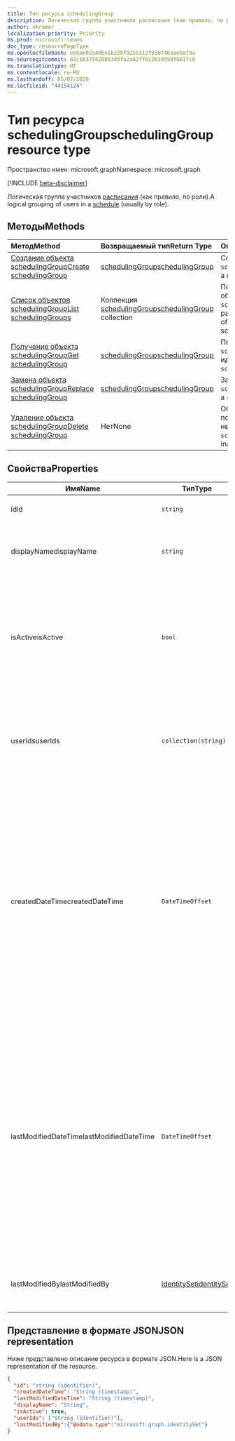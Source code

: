 ```yaml
---
title: Тип ресурса schedulingGroup
description: Логическая группа участников расписания (как правило, по роли).
author: nkramer
localization_priority: Priority
ms.prod: microsoft-teams
doc_type: resourcePageType
ms.openlocfilehash: eebae02a4d6e1b238f9255312f036f46aae5af9a
ms.sourcegitcommit: 02c16375520853d3fa2a82ff012639550f981fc8
ms.translationtype: HT
ms.contentlocale: ru-RU
ms.lasthandoff: 05/07/2020
ms.locfileid: "44154124"
---
```

# <a name="schedulinggroup-resource-type"></a><span data-ttu-id="c82a9-103">Тип ресурса schedulingGroup</span><span class="sxs-lookup"><span data-stu-id="c82a9-103">schedulingGroup resource type</span></span>

<span data-ttu-id="c82a9-104">Пространство имен: microsoft.graph</span><span class="sxs-lookup"><span data-stu-id="c82a9-104">Namespace: microsoft.graph</span></span>

[!INCLUDE [beta-disclaimer](../../includes/beta-disclaimer.md)]

<span data-ttu-id="c82a9-105">Логическая группа участников [расписания](schedule.md) (как правило, по роли).</span><span class="sxs-lookup"><span data-stu-id="c82a9-105">A logical grouping of users in a [schedule](schedule.md) (usually by role).</span></span> 

## <a name="methods"></a><span data-ttu-id="c82a9-106">Методы</span><span class="sxs-lookup"><span data-stu-id="c82a9-106">Methods</span></span>

| <span data-ttu-id="c82a9-107">Метод</span><span class="sxs-lookup"><span data-stu-id="c82a9-107">Method</span></span>       | <span data-ttu-id="c82a9-108">Возвращаемый тип</span><span class="sxs-lookup"><span data-stu-id="c82a9-108">Return Type</span></span>  |<span data-ttu-id="c82a9-109">Описание</span><span class="sxs-lookup"><span data-stu-id="c82a9-109">Description</span></span>|
|:---------------|:--------|:----------|
|[<span data-ttu-id="c82a9-110">Создание объекта schedulingGroup</span><span class="sxs-lookup"><span data-stu-id="c82a9-110">Create schedulingGroup</span></span>](../api/schedule-post-schedulinggroups.md) | [<span data-ttu-id="c82a9-111">schedulingGroup</span><span class="sxs-lookup"><span data-stu-id="c82a9-111">schedulingGroup</span></span>](schedulinggroup.md) | <span data-ttu-id="c82a9-112">Создание объекта `schedulingGroup`.</span><span class="sxs-lookup"><span data-stu-id="c82a9-112">Create a new `schedulingGroup`.</span></span>|
|[<span data-ttu-id="c82a9-113">Список объектов schedulingGroup</span><span class="sxs-lookup"><span data-stu-id="c82a9-113">List schedulingGroups</span></span>](../api/schedule-list-schedulinggroups.md) | <span data-ttu-id="c82a9-114">Коллекция [schedulingGroup](schedulinggroup.md)</span><span class="sxs-lookup"><span data-stu-id="c82a9-114">[schedulingGroup](schedulinggroup.md) collection</span></span> | <span data-ttu-id="c82a9-115">Получение списка объектов `schedulingGroups` в расписании.</span><span class="sxs-lookup"><span data-stu-id="c82a9-115">Get the list of `schedulingGroups` in a schedule.</span></span>|
|[<span data-ttu-id="c82a9-116">Получение объекта schedulingGroup</span><span class="sxs-lookup"><span data-stu-id="c82a9-116">Get schedulingGroup</span></span>](../api/schedulinggroup-get.md) | [<span data-ttu-id="c82a9-117">schedulingGroup</span><span class="sxs-lookup"><span data-stu-id="c82a9-117">schedulingGroup</span></span>](schedulinggroup.md) | <span data-ttu-id="c82a9-118">Получение `schedulingGroup` по идентификатору.</span><span class="sxs-lookup"><span data-stu-id="c82a9-118">Get a `schedulingGroup` by ID.</span></span>|
|[<span data-ttu-id="c82a9-119">Замена объекта schedulingGroup</span><span class="sxs-lookup"><span data-stu-id="c82a9-119">Replace schedulingGroup</span></span>](../api/schedulinggroup-put.md) | [<span data-ttu-id="c82a9-120">schedulingGroup</span><span class="sxs-lookup"><span data-stu-id="c82a9-120">schedulingGroup</span></span>](schedulinggroup.md) | <span data-ttu-id="c82a9-121">Замена объекта `schedulingGroup`.</span><span class="sxs-lookup"><span data-stu-id="c82a9-121">Replace a `schedulingGroup`.</span></span>|
|[<span data-ttu-id="c82a9-122">Удаление объекта schedulingGroup</span><span class="sxs-lookup"><span data-stu-id="c82a9-122">Delete schedulingGroup</span></span>](../api/schedulinggroup-delete.md) | <span data-ttu-id="c82a9-123">Нет</span><span class="sxs-lookup"><span data-stu-id="c82a9-123">None</span></span> | <span data-ttu-id="c82a9-124">Объект `schedulingGroup` помечается как неактивный.</span><span class="sxs-lookup"><span data-stu-id="c82a9-124">Mark `schedulingGroup` as inactive.</span></span>|

## <a name="properties"></a><span data-ttu-id="c82a9-125">Свойства</span><span class="sxs-lookup"><span data-stu-id="c82a9-125">Properties</span></span>
|<span data-ttu-id="c82a9-126">Имя</span><span class="sxs-lookup"><span data-stu-id="c82a9-126">Name</span></span>          |<span data-ttu-id="c82a9-127">Тип</span><span class="sxs-lookup"><span data-stu-id="c82a9-127">Type</span></span>           |<span data-ttu-id="c82a9-128">Описание</span><span class="sxs-lookup"><span data-stu-id="c82a9-128">Description</span></span>                                                                                 |
|--------------|---------------|--------------------------------------------------------------------------------------------|
| <span data-ttu-id="c82a9-129">id</span><span class="sxs-lookup"><span data-stu-id="c82a9-129">id</span></span>            | `string`      |<span data-ttu-id="c82a9-130">Идентификатор объекта `schedulingGroup`.</span><span class="sxs-lookup"><span data-stu-id="c82a9-130">ID of the `schedulingGroup`.</span></span>|
| <span data-ttu-id="c82a9-131">displayName</span><span class="sxs-lookup"><span data-stu-id="c82a9-131">displayName</span></span>   | `string`      | <span data-ttu-id="c82a9-132">Отображаемое имя объекта `schedulingGroup`.</span><span class="sxs-lookup"><span data-stu-id="c82a9-132">The display name for the `schedulingGroup`.</span></span> <span data-ttu-id="c82a9-133">Обязательный.</span><span class="sxs-lookup"><span data-stu-id="c82a9-133">Required.</span></span> |
| <span data-ttu-id="c82a9-134">isActive</span><span class="sxs-lookup"><span data-stu-id="c82a9-134">isActive</span></span>          |`bool`      | <span data-ttu-id="c82a9-135">Указывает, можно ли использовать объект `schedulingGroup` при создании новых сущностей или обновлении существующих.</span><span class="sxs-lookup"><span data-stu-id="c82a9-135">Indicates whether the `schedulingGroup` can be used when creating new entities or updating existing ones.</span></span> <span data-ttu-id="c82a9-136">Обязательный.</span><span class="sxs-lookup"><span data-stu-id="c82a9-136">Required.</span></span> |
| <span data-ttu-id="c82a9-137">userIds</span><span class="sxs-lookup"><span data-stu-id="c82a9-137">userIds</span></span>       | `collection(string)`    |  <span data-ttu-id="c82a9-138">Список идентификаторов пользователей, являющихся участниками группы `schedulingGroup`.</span><span class="sxs-lookup"><span data-stu-id="c82a9-138">The list of user IDs that are a member of the `schedulingGroup`.</span></span> <span data-ttu-id="c82a9-139">Обязательный.</span><span class="sxs-lookup"><span data-stu-id="c82a9-139">Required.</span></span> |
| <span data-ttu-id="c82a9-140">createdDateTime</span><span class="sxs-lookup"><span data-stu-id="c82a9-140">createdDateTime</span></span>       |`DateTimeOffset`        |<span data-ttu-id="c82a9-141">Метка времени создания объекта `schedulingGroup`.</span><span class="sxs-lookup"><span data-stu-id="c82a9-141">The time stamp in which this `schedulingGroup` was first created.</span></span> <span data-ttu-id="c82a9-142">Тип Timestamp представляет сведения о времени и дате с использованием формата ISO 8601 (всегда применяется формат UTC).</span><span class="sxs-lookup"><span data-stu-id="c82a9-142">The Timestamp type represents date and time information using ISO 8601 format and is always in UTC time.</span></span> <span data-ttu-id="c82a9-143">Например, значение полуночи 1 января 2014 г. в формате UTC выглядит так: "2014-01-01T00:00:00Z".</span><span class="sxs-lookup"><span data-stu-id="c82a9-143">For example, midnight UTC on Jan 1, 2014 would look like this: '2014-01-01T00:00:00Z'.</span></span> |
| <span data-ttu-id="c82a9-144">lastModifiedDateTime</span><span class="sxs-lookup"><span data-stu-id="c82a9-144">lastModifiedDateTime</span></span>      |`DateTimeOffset`        |<span data-ttu-id="c82a9-145">Метка времени последнего обновления объекта `schedulingGroup`.</span><span class="sxs-lookup"><span data-stu-id="c82a9-145">The time stamp in which this `schedulingGroup` was last updated.</span></span> <span data-ttu-id="c82a9-146">Тип Timestamp представляет сведения о времени и дате с использованием формата ISO 8601 (всегда применяется формат UTC).</span><span class="sxs-lookup"><span data-stu-id="c82a9-146">The Timestamp type represents date and time information using ISO 8601 format and is always in UTC time.</span></span> <span data-ttu-id="c82a9-147">Например, значение полуночи 1 января 2014 г. в формате UTC выглядит так: "2014-01-01T00:00:00Z".</span><span class="sxs-lookup"><span data-stu-id="c82a9-147">For example, midnight UTC on Jan 1, 2014 would look like this: '2014-01-01T00:00:00Z'.</span></span> |
| <span data-ttu-id="c82a9-148">lastModifiedBy</span><span class="sxs-lookup"><span data-stu-id="c82a9-148">lastModifiedBy</span></span>        | [<span data-ttu-id="c82a9-149">identitySet</span><span class="sxs-lookup"><span data-stu-id="c82a9-149">identitySet</span></span>](identityset.md) |<span data-ttu-id="c82a9-150">Учетная запись, которая последней обновила этот объект `schedulingGroup`.</span><span class="sxs-lookup"><span data-stu-id="c82a9-150">The identity that last updated this `schedulingGroup`.</span></span>|

## <a name="json-representation"></a><span data-ttu-id="c82a9-151">Представление в формате JSON</span><span class="sxs-lookup"><span data-stu-id="c82a9-151">JSON representation</span></span>

<span data-ttu-id="c82a9-152">Ниже представлено описание ресурса в формате JSON.</span><span class="sxs-lookup"><span data-stu-id="c82a9-152">Here is a JSON representation of the resource.</span></span>

<!-- {
  "blockType": "resource",
  "keyProperty": "id",
  "@odata.type": "microsoft.graph.schedulingGroup",
  "baseType": "microsoft.graph.changeTrackedEntity"
}-->

```json
{
  "id": "string (identifier)",
  "createdDateTime": "String (timestamp)",
  "lastModifiedDateTime": "String (timestamp)",
  "displayName": "String",
  "isActive": true,
  "userIds": ["String (identifier)"],
  "lastModifiedBy":{"@odata.type":"microsoft.graph.identitySet"}
}
```


<!-- uuid: 8fcb5dbc-d5aa-4681-8e31-b001d5168d79
2015-10-25 14:57:30 UTC -->
<!--
{
  "type": "#page.annotation",
  "description": "schedulingGroup resource",
  "keywords": "",
  "section": "documentation",
  "tocPath": "",
  "suppressions": []
}
-->
